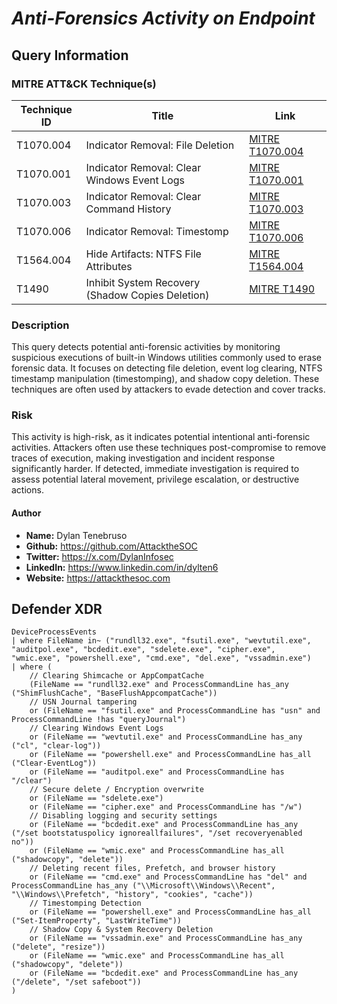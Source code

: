 # *Anti-Forensics Activity on Endpoint*

## Query Information

### MITRE ATT&CK Technique(s)

| Technique ID | Title | Link |
|-------------|----------------------------------|------------------------------------------------------|
| T1070.004 | Indicator Removal: File Deletion | [MITRE T1070.004](https://attack.mitre.org/techniques/T1070/004/) |
| T1070.001 | Indicator Removal: Clear Windows Event Logs | [MITRE T1070.001](https://attack.mitre.org/techniques/T1070/001/) |
| T1070.003 | Indicator Removal: Clear Command History | [MITRE T1070.003](https://attack.mitre.org/techniques/T1070/003/) |
| T1070.006 | Indicator Removal: Timestomp | [MITRE T1070.006](https://attack.mitre.org/techniques/T1070/006/) |
| T1564.004 | Hide Artifacts: NTFS File Attributes | [MITRE T1564.004](https://attack.mitre.org/techniques/T1564/004/) |
| T1490 | Inhibit System Recovery (Shadow Copies Deletion) | [MITRE T1490](https://attack.mitre.org/techniques/T1490/) |

### Description  
This query detects potential anti-forensic activities by monitoring suspicious executions of built-in Windows utilities commonly used to erase forensic data. It focuses on detecting file deletion, event log clearing, NTFS timestamp manipulation (timestomping), and shadow copy deletion. These techniques are often used by attackers to evade detection and cover tracks.

### Risk  
This activity is high-risk, as it indicates potential intentional anti-forensic activities. Attackers often use these techniques post-compromise to remove traces of execution, making investigation and incident response significantly harder. If detected, immediate investigation is required to assess potential lateral movement, privilege escalation, or destructive actions.

#### Author
- **Name:** Dylan Tenebruso
- **Github:** https://github.com/AttacktheSOC
- **Twitter:** https://x.com/DylanInfosec
- **LinkedIn:** https://www.linkedin.com/in/dylten6
- **Website:** https://attackthesoc.com

## Defender XDR
```KQL
DeviceProcessEvents
| where FileName in~ ("rundll32.exe", "fsutil.exe", "wevtutil.exe", "auditpol.exe", "bcdedit.exe", "sdelete.exe", "cipher.exe", "wmic.exe", "powershell.exe", "cmd.exe", "del.exe", "vssadmin.exe") 
| where (
    // Clearing Shimcache or AppCompatCache
    (FileName == "rundll32.exe" and ProcessCommandLine has_any ("ShimFlushCache", "BaseFlushAppcompatCache")) 
    // USN Journal tampering
    or (FileName == "fsutil.exe" and ProcessCommandLine has "usn" and ProcessCommandLine !has "queryJournal")
    // Clearing Windows Event Logs
    or (FileName == "wevtutil.exe" and ProcessCommandLine has_any ("cl", "clear-log"))
    or (FileName == "powershell.exe" and ProcessCommandLine has_all ("Clear-EventLog"))
    or (FileName == "auditpol.exe" and ProcessCommandLine has "/clear")
    // Secure delete / Encryption overwrite
    or (FileName == "sdelete.exe")
    or (FileName == "cipher.exe" and ProcessCommandLine has "/w")
    // Disabling logging and security settings
    or (FileName == "bcdedit.exe" and ProcessCommandLine has_any ("/set bootstatuspolicy ignoreallfailures", "/set recoveryenabled no"))
    or (FileName == "wmic.exe" and ProcessCommandLine has_all ("shadowcopy", "delete"))
    // Deleting recent files, Prefetch, and browser history
    or (FileName == "cmd.exe" and ProcessCommandLine has "del" and ProcessCommandLine has_any ("\\Microsoft\\Windows\\Recent", "\\Windows\\Prefetch", "history", "cookies", "cache"))
    // Timestomping Detection
    or (FileName == "powershell.exe" and ProcessCommandLine has_all ("Set-ItemProperty", "LastWriteTime")) 
    // Shadow Copy & System Recovery Deletion
    or (FileName == "vssadmin.exe" and ProcessCommandLine has_any ("delete", "resize"))
    or (FileName == "wmic.exe" and ProcessCommandLine has_all ("shadowcopy", "delete"))
    or (FileName == "bcdedit.exe" and ProcessCommandLine has_any ("/delete", "/set safeboot"))
)
```
